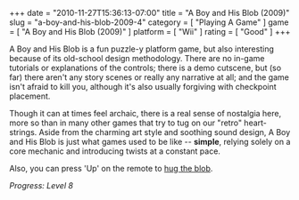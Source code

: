 +++
date = "2010-11-27T15:36:13-07:00"
title = "A Boy and His Blob (2009)"
slug = "a-boy-and-his-blob-2009-4"
category = [ "Playing A Game" ]
game = [ "A Boy and His Blob (2009)" ]
platform = [ "Wii" ]
rating = [ "Good" ]
+++

A Boy and His Blob is a fun puzzle-y platform game, but also interesting because of its old-school design methodology.  There are no in-game tutorials or explanations of the controls; there is a demo cutscene, but (so far) there aren't any story scenes or really any narrative at all; and the game isn't afraid to kill you, although it's also usually forgiving with checkpoint placement.

Though it can at times feel archaic, there is a real sense of nostalgia here, more so than in many other games that try to tug on our "retro" heart-strings.  Aside from the charming art style and soothing sound design, A Boy and His Blob is just what games used to be like -- <b>simple</b>, relying solely on a core mechanic and introducing twists at a constant pace.

Also, you can press 'Up' on the remote to <a href="http://www.youtube.com/watch?v=zM0b_OZU17Y#t=1m16s">hug the blob</a>.

<i>Progress: Level 8</i>
